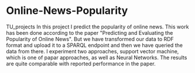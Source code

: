 # Online-News-Popularity
TU_projects In this project I predict the popularity of online news. This work has been done according to the paper "Predicting and Evaluating the Popularity of Online News". But we have transformed our data to RDF format and upload it to a SPARQL endpoint and then we have queried the data from there. I experiment two approaches, support vector machine, which is one of papar approaches, as well as Neural Networks. The results are quite comparable with reported performance in the paper.
